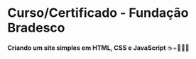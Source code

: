 # Curso/Certificado - Fundação Bradesco

**Criando um site simples em HTML, CSS e JavaScript** ☕+👨🏻‍💻